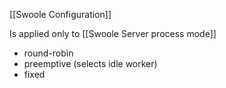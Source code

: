 [[Swoole Configuration]]

Is applied only to [[Swoole Server process mode]]

- round-robin
- preemptive (selects idle worker)
- fixed


